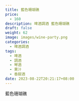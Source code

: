 ```yaml
---
title: 藍色珊瑚礁
price:
  - 160
description: 啤酒調酒 藍色珊瑚礁
draft: false
weight: 62
image: images/wine-party.png
categories:
  - 啤酒調酒
tags:
  - 啤酒
  - 調酒
  - 琴酒
  - 果汁
  - 香甜酒
date: 2023-08-22T20:21:17+08:00
---
```


 藍色珊瑚礁
